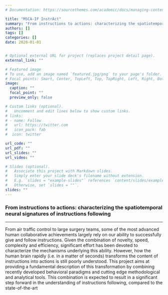 ```yaml
---
# Documentation: https://sourcethemes.com/academic/docs/managing-content/

title: "MSCA-IF InstrAct"
summary: "From instructions to actions: characterizing the spatiotemporal neural signatures of instructions following"
authors: []
tags: []
categories: []
date: 2020-01-01


# Optional external URL for project (replaces project detail page).
external_link: ""

# Featured image
# To use, add an image named `featured.jpg/png` to your page's folder.
# Focal points: Smart, Center, TopLeft, Top, TopRight, Left, Right, BottomLeft, Bottom, BottomRight.
image:
  caption: ""
  focal_point: ""
  preview_only: false

# Custom links (optional).
#   Uncomment and edit lines below to show custom links.
# links:
# - name: Follow
#   url: https://twitter.com
#   icon_pack: fab
#  icon: twitter

url_code: ""
url_pdf: ""
url_slides: ""
url_video: ""

# Slides (optional).
#   Associate this project with Markdown slides.
#   Simply enter your slide deck's filename without extension.
#   E.g. `slides = "example-slides"` references `content/slides/example-slides.md`.
#   Otherwise, set `slides = ""`.
slides: ""
---
```


### **From instructions to actions: characterizing the spatiotemporal neural signatures of instructions following**

------

From air traffic control to large surgery teams, some of the most advanced human collaborative achievements largely rely on our ability to successfully give and follow instructions. Given the combination of novelty, speed, complexity and efficiency, significant effort has been devoted to characterize the mechanisms underlying this ability. However, how the human brain rapidly (i.e. in a matter of seconds) transforms the content of instructions into actions is still poorly understood. This project aims at providing a fundamental description of this transformation by combining recently developed behavioral paradigms and cutting edge methodological and analytical tools. This combination is expected to result in a significant step forward in the understanding of instructions following, compared to the state-of-the-art

